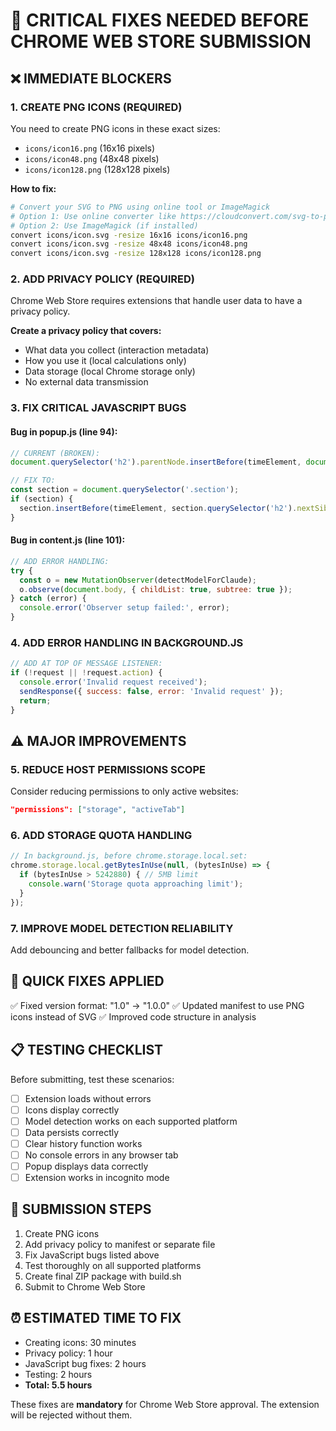 # 🚨 CRITICAL FIXES NEEDED BEFORE CHROME WEB STORE SUBMISSION

## ❌ IMMEDIATE BLOCKERS

### 1. CREATE PNG ICONS (REQUIRED)
You need to create PNG icons in these exact sizes:
- `icons/icon16.png` (16x16 pixels)
- `icons/icon48.png` (48x48 pixels) 
- `icons/icon128.png` (128x128 pixels)

**How to fix:**
```bash
# Convert your SVG to PNG using online tool or ImageMagick
# Option 1: Use online converter like https://cloudconvert.com/svg-to-png
# Option 2: Use ImageMagick (if installed)
convert icons/icon.svg -resize 16x16 icons/icon16.png
convert icons/icon.svg -resize 48x48 icons/icon48.png
convert icons/icon.svg -resize 128x128 icons/icon128.png
```

### 2. ADD PRIVACY POLICY (REQUIRED)
Chrome Web Store requires extensions that handle user data to have a privacy policy.

**Create a privacy policy that covers:**
- What data you collect (interaction metadata)
- How you use it (local calculations only)
- Data storage (local Chrome storage only)
- No external data transmission

### 3. FIX CRITICAL JAVASCRIPT BUGS

#### Bug in popup.js (line 94):
```javascript
// CURRENT (BROKEN):
document.querySelector('h2').parentNode.insertBefore(timeElement, document.querySelector('h2').nextSibling);

// FIX TO:
const section = document.querySelector('.section');
if (section) {
  section.insertBefore(timeElement, section.querySelector('h2').nextSibling);
}
```

#### Bug in content.js (line 101):
```javascript
// ADD ERROR HANDLING:
try {
  const o = new MutationObserver(detectModelForClaude);
  o.observe(document.body, { childList: true, subtree: true });
} catch (error) {
  console.error('Observer setup failed:', error);
}
```

### 4. ADD ERROR HANDLING IN BACKGROUND.JS
```javascript
// ADD AT TOP OF MESSAGE LISTENER:
if (!request || !request.action) {
  console.error('Invalid request received');
  sendResponse({ success: false, error: 'Invalid request' });
  return;
}
```

## ⚠️ MAJOR IMPROVEMENTS

### 5. REDUCE HOST PERMISSIONS SCOPE
Consider reducing permissions to only active websites:
```json
"permissions": ["storage", "activeTab"]
```

### 6. ADD STORAGE QUOTA HANDLING
```javascript
// In background.js, before chrome.storage.local.set:
chrome.storage.local.getBytesInUse(null, (bytesInUse) => {
  if (bytesInUse > 5242880) { // 5MB limit
    console.warn('Storage quota approaching limit');
  }
});
```

### 7. IMPROVE MODEL DETECTION RELIABILITY
Add debouncing and better fallbacks for model detection.

## 🔧 QUICK FIXES APPLIED

✅ Fixed version format: "1.0" → "1.0.0"
✅ Updated manifest to use PNG icons instead of SVG
✅ Improved code structure in analysis

## 📋 TESTING CHECKLIST

Before submitting, test these scenarios:
- [ ] Extension loads without errors
- [ ] Icons display correctly
- [ ] Model detection works on each supported platform
- [ ] Data persists correctly
- [ ] Clear history function works
- [ ] No console errors in any browser tab
- [ ] Popup displays data correctly
- [ ] Extension works in incognito mode

## 🚀 SUBMISSION STEPS

1. Create PNG icons
2. Add privacy policy to manifest or separate file
3. Fix JavaScript bugs listed above
4. Test thoroughly on all supported platforms
5. Create final ZIP package with build.sh
6. Submit to Chrome Web Store

## ⏰ ESTIMATED TIME TO FIX
- Creating icons: 30 minutes
- Privacy policy: 1 hour
- JavaScript bug fixes: 2 hours
- Testing: 2 hours
- **Total: 5.5 hours**

These fixes are **mandatory** for Chrome Web Store approval. The extension will be rejected without them.